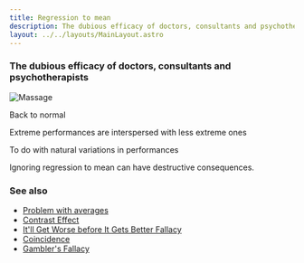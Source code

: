 ```yaml
---
title: Regression to mean
description: The dubious efficacy of doctors, consultants and psychotherapists
layout: ../../layouts/MainLayout.astro
---
```


### The dubious efficacy of doctors, consultants and psychotherapists

![Massage](/images/massage.jpg)

Back to normal

Extreme performances are interspersed with less extreme ones

To do with natural variations in performances

Ignoring regression to mean can have destructive consequences.


### See also
- [Problem with averages](/en/problem-with-averages)
- [Contrast Effect](/en/contrast-effect)
- [It'll Get Worse before It Gets Better Fallacy](/en/gets-worse-before-gets-better)
- [Coincidence](/en/coincidence)
- [Gambler's Fallacy](/en/gamblers-fallacy)

